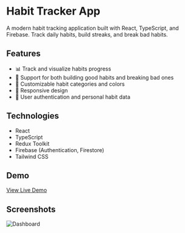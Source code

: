 # Habit Tracker App

A modern habit tracking application built with React, TypeScript, and Firebase. Track daily habits, build streaks, and break bad habits.

## Features
- 📊 Track and visualize habits progress
- 🔄 Support for both building good habits and breaking bad ones
- 🎨 Customizable habit categories and colors
- 📱 Responsive design
- 🔑 User authentication and personal habit data

## Technologies
- React
- TypeScript
- Redux Toolkit
- Firebase (Authentication, Firestore)
- Tailwind CSS

## Demo
[View Live Demo](https://yourdeployedlink.com)

## Screenshots
![Dashboard](screenshot-link.png)